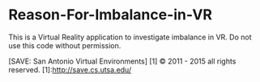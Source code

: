 # Reason-For-Imbalance-in-VR

This is a Virtual Reality application to investigate imbalance in VR. Do not use this code without permission.

[SAVE: San Antonio Virtual Environments] [1] © 2011 - 2015 all rights reserved. [1]:http://save.cs.utsa.edu/
